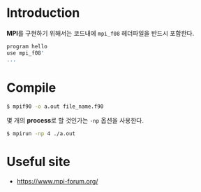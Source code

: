 
# Introduction

**MPI**를 구현하기 위해서는 코드내에 `mpi_f08` 헤더파일을 반드시 포함한다.
```bash
program hello
use mpi_f08'
...
```

# Compile

```bash
$ mpif90 -o a.out file_name.f90
```
몇 개의 **process**로 할 것인가는 `-np` 옵션을 사용한다.
```bash
$ mpirun -np 4 ./a.out
```

# Useful site
- <a href='https://www.mpi-forum.org/' target='_blank'> https://www.mpi-forum.org/ </a>
